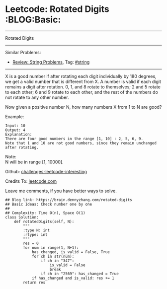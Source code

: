 # Leetcode: Rotated Digits     :BLOG:Basic:


---

Rotated Digits  

---

Similar Problems:  
-   [Review: String Problems](https://brain.dennyzhang.com/review-string), Tag: [#string](https://brain.dennyzhang.com/tag/string)

---

X is a good number if after rotating each digit individually by 180 degrees, we get a valid number that is different from X. A number is valid if each digit remains a digit after rotation. 0, 1, and 8 rotate to themselves; 2 and 5 rotate to each other; 6 and 9 rotate to each other, and the rest of the numbers do not rotate to any other number.  

Now given a positive number N, how many numbers X from 1 to N are good?  

Example:  

    Input: 10
    Output: 4
    Explanation: 
    There are four good numbers in the range [1, 10] : 2, 5, 6, 9.
    Note that 1 and 10 are not good numbers, since they remain unchanged after rotating.

Note:  
N  will be in range [1, 10000].  

Github: [challenges-leetcode-interesting](https://github.com/DennyZhang/challenges-leetcode-interesting/tree/master/rotated-digits)  

Credits To: [leetcode.com](https://leetcode.com/problems/rotated-digits/description/)  

Leave me comments, if you have better ways to solve.  

    ## Blog link: https://brain.dennyzhang.com/rotated-digits
    ## Basic Ideas: Check number one by one
    ##
    ## Complexity: Time O(n), Space O(1)
    class Solution:
        def rotatedDigits(self, N):
            """
            :type N: int
            :rtype: int
            """
            res = 0
            for num in range(1, N+1):
                has_changed, is_valid = False, True
                for ch in str(num):
                    if ch in "347":
                        is_valid = False
                        break
                    if ch in "2569": has_changed = True
                if has_changed and is_valid: res += 1
            return res